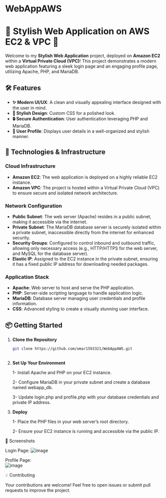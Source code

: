 # WebAppAWS
# 🌟 Stylish Web Application on AWS EC2 & VPC 🌟

Welcome to my **Stylish Web Application** project, deployed on **Amazon EC2** within a **Virtual Private Cloud (VPC)**! This project demonstrates a modern web application featuring a sleek login page and an engaging profile page, utilizing Apache, PHP, and MariaDB.

## 🛠️ Features
- **✨ Modern UI/UX**: A clean and visually appealing interface designed with the user in mind.
- **🎨 Stylish Design**: Custom CSS for a polished look.
- **🔒 Secure Authentication**: User authentication leveraging PHP and MariaDB.
- **👤 User Profile**: Displays user details in a well-organized and stylish manner.

## 🚀 Technologies & Infrastructure

### **Cloud Infrastructure**
- **Amazon EC2**: The web application is deployed on a highly reliable EC2 instance.
- **Amazon VPC**: The project is hosted within a Virtual Private Cloud (VPC) to ensure secure and isolated network architecture.

### **Network Configuration**
- **Public Subnet**: The web server (Apache) resides in a public subnet, making it accessible via the internet.
- **Private Subnet**: The MariaDB database server is securely isolated within a private subnet, inaccessible directly from the internet for enhanced security.
- **Security Groups**: Configured to control inbound and outbound traffic, allowing only necessary access (e.g., HTTP/HTTPS for the web server, and MySQL for the database server).
- **Elastic IP**: Assigned to the EC2 instance in the private subnet, ensuring it has a fixed public IP address for downloading needed packages.

### **Application Stack**
- **Apache**: Web server to host and serve the PHP application.
- **PHP**: Server-side scripting language to handle application logic.
- **MariaDB**: Database server managing user credentials and profile information.
- **CSS**: Advanced styling to create a visually stunning user interface.

## 📦 Getting Started

1. **Clone the Repository**
   ```bash
   git clone https://github.com/omar1593321/WebAppAWS.git
  
   ```
2. **Set Up Your Environment**

    1- Install Apache and PHP on your EC2 instance.
   
    2- Configure MariaDB in your private subnet and create a database named webapp_db.
   
    3- Update login.php and profile.php with your database credentials and private IP address.
   
   
4. **Deploy**

    1- Place the PHP files in your web server’s root directory.
   
    2- Ensure your EC2 instance is running and accessible via the public IP.

   
📸 Screenshots

Login Page:
![image](https://github.com/user-attachments/assets/37ff3619-3d10-4abc-a37e-283d577f17df)


Profile Page:   
![image](https://github.com/user-attachments/assets/9bf47d5b-45cd-422f-83b2-acc620bb4fc2)

💡 Contributing

Your contributions are welcome! Feel free to open issues or submit pull requests to improve the project.
